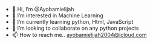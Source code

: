 - 👋 Hi, I’m @Ayobamielijah
- 👀 I’m interested in Machine Learning
- 🌱 I’m currently learning python, Html, JavaScript
- 💞️ I’m looking to collaborate on any python projects
- 📫 How to reach me.. ayobamielijah2004@icloud.com

<!---
Ayobamielijah/Ayobamielijah is a ✨ special ✨ repository because its `README.md` (this file) appears on your GitHub profile.
You can click the Preview link to take a look at your changes.
--->
